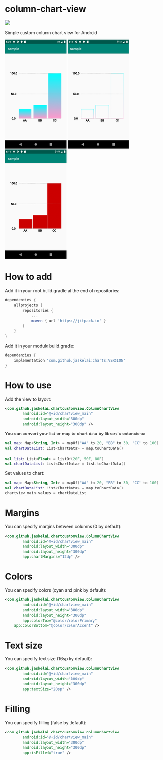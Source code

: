 # column-chart-view
[![](https://jitpack.io/v/Jaskelai/column-chart-view.svg)](https://jitpack.io/#Jaskelai/column-chart-view)

Simple custom column chart view for Android

<img src="https://github.com/Jaskelai/charts/blob/master/screenshots/Screenshot_1570817065.png" width="200"> <img src="https://github.com/Jaskelai/charts/blob/master/screenshots/Screenshot_1570817477.png" width="200"> <img src="https://github.com/Jaskelai/charts/blob/master/screenshots/Screenshot_1570817652.png" width="200">

# How to add
Add it in your root build.gradle at the end of repositories:
```groovy
dependencies {
    allprojects {
		repositories {
			...
			maven { url 'https://jitpack.io' }
		}
	}
}
```

Add it in your module build.gradle:
```groovy
dependencies {
    implementation 'com.github.jaskelai:charts:VERSION'
}
```

# How to use
Add the view to layout:
```xml
<com.github.jaskelai.chartcustomview.ColumnChartView
        android:id="@+id/chartview_main"
        android:layout_width="300dp"
        android:layout_height="300dp" />
```

You can convert your list or map to chart data by library's extensions:
```kotlin
val map: Map<String, Int> = mapOf("AA" to 20, "BB" to 30, "CC" to 100)
val chartDataList: List<ChartData> = map.toChartData()

val list: List<Float> = listOf(20F, 50F, 80F)
val chartDataList: List<ChartData> = list.toChartData()
```   

Set values to chart:
```kotlin
val map: Map<String, Int> = mapOf("AA" to 20, "BB" to 30, "CC" to 100)
val chartDataList: List<ChartData> = map.toChartData()
chartview_main.values = chartDataList
```    

# Margins
You can specify margins between columns (0 by default):
```xml
<com.github.jaskelai.chartcustomview.ColumnChartView
        android:id="@+id/chartview_main"
        android:layout_width="300dp"
        android:layout_height="300dp"
        app:chartMargins="12dp" />
```

# Colors
You can specify colors (cyan and pink by default):
```xml
<com.github.jaskelai.chartcustomview.ColumnChartView
        android:id="@+id/chartview_main"
        android:layout_width="300dp"
        android:layout_height="300dp"
        app:colorTop="@color/colorPrimary"
	app:colorBottom="@color/colorAccent" />
```

# Text size
You can specify text size (16sp by default):
```xml
<com.github.jaskelai.chartcustomview.ColumnChartView
        android:id="@+id/chartview_main"
        android:layout_width="300dp"
        android:layout_height="300dp"
        app:textSize="20sp" />
```

# Filling
You can specify filling (false by default):
```xml
<com.github.jaskelai.chartcustomview.ColumnChartView
        android:id="@+id/chartview_main"
        android:layout_width="300dp"
        android:layout_height="300dp"
        app:isFilled="true" />
```
